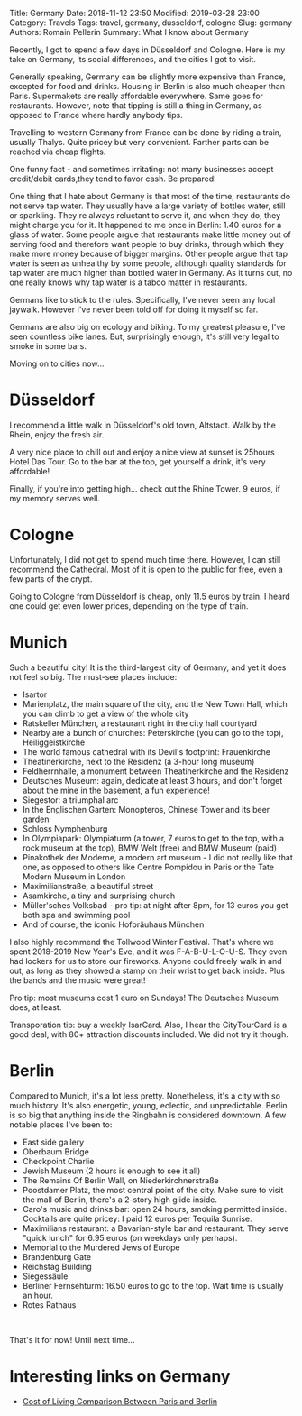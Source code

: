 Title: Germany
Date: 2018-11-12 23:50
Modified: 2019-03-28 23:00
Category: Travels
Tags: travel, germany, dusseldorf, cologne
Slug: germany
Authors: Romain Pellerin
Summary: What I know about Germany

Recently, I got to spend a few days in Düsseldorf and Cologne. Here is my take on Germany, its social differences, and the cities I got to visit.

Generally speaking, Germany can be slightly more expensive than France, excepted for food and drinks. Housing in Berlin is also much cheaper than Paris. Supermakets are really affordable everywhere. Same goes for restaurants. However, note that tipping is still a thing in Germany, as opposed to France where hardly anybody tips.

Travelling to western Germany from France can be done by riding a train, usually Thalys. Quite pricey but very convenient. Farther parts can be reached via cheap flights.

One funny fact - and sometimes irritating: not many businesses accept credit/debit cards,they tend to favor cash. Be prepared!

One thing that I hate about Germany is that most of the time, restaurants do not serve tap water. They usually have a large variety of bottles water, still or sparkling. They're always reluctant to serve it, and when they do, they might charge you for it. It happened to me once in Berlin: 1.40 euros for a  glass of water. Some people argue that restaurants make little money out of serving food and therefore want people to buy drinks, through which they make more money because of bigger margins. Other people argue that tap water is seen as unhealthy by some people, although quality standards for tap water are much higher than bottled water in Germany. As it turns out, no one really knows why tap water is a taboo matter in restaurants.

Germans like to stick to the rules. Specifically, I've never seen any local jaywalk. However I've never been told off for doing it myself so far.

Germans are also big on ecology and biking. To my greatest pleasure, I've seen countless bike lanes. But, surprisingly enough, it's still very legal to smoke in some bars.

Moving on to cities now...

# Düsseldorf

I recommend a little walk in Düsseldorf's old town, Altstadt. Walk by the Rhein, enjoy the fresh air.

A very nice place to chill out and enjoy a nice view at sunset is 25hours Hotel Das Tour. Go to the bar at the top, get yourself a drink, it's very affordable!

Finally, if you're into getting high... check out the Rhine Tower. 9 euros, if my memory serves well.

# Cologne

Unfortunately, I did not get to spend much time there. However, I can still recommend the Cathedral. Most of it is open to the public for free, even a few parts of the crypt.

Going to Cologne from Düsseldorf is cheap, only 11.5 euros by train. I heard one could get even lower prices, depending on the type of train.

# Munich

Such a beautiful city! It is the third-largest city of Germany, and yet it does not feel so big. The must-see places include:

- Isartor
- Marienplatz, the main square of the city, and the New Town Hall, which you can climb to get a view of the whole city
- Ratskeller München, a restaurant right in the city hall courtyard
- Nearby are a bunch of churches: Peterskirche (you can go to the top), Heiliggeistkirche
- The world famous cathedral with its Devil's footprint: Frauenkirche
- Theatinerkirche, next to the Residenz (a 3-hour long museum)
- Feldherrnhalle, a monument between Theatinerkirche and the Residenz
- Deutsches Museum: again, dedicate at least 3 hours, and don't forget about the mine in the basement, a fun experience!
- Siegestor: a triumphal arc
- In the Englischen Garten: Monopteros, Chinese Tower and its beer garden
- Schloss Nymphenburg
- In Olympiapark: Olympiaturm (a tower, 7 euros to get to the top, with a rock museum at the top), BMW Welt (free) and BMW Museum (paid)
- Pinakothek der Moderne, a modern art museum - I did not really like that one, as opposed to others like Centre Pompidou in Paris or the Tate Modern Museum in London
- Maximilianstraße, a beautiful street
- Asamkirche, a tiny and surprising church
- Müller'sches Volksbad - pro tip: at night after 8pm, for 13 euros you get both spa and swimming pool
- And of course, the iconic Hofbräuhaus München

I also highly recommend the Tollwood Winter Festival. That's where we spent 2018-2019 New Year's Eve, and it was F-A-B-U-L-O-U-S. They even had lockers for us to store our fireworks. Anyone could freely walk in and out, as long as they showed a stamp on their wrist to get back inside. Plus the bands and the music were great!

Pro tip: most museums cost 1 euro on Sundays! The Deutsches Museum does, at least.

Transporation tip: buy a weekly IsarCard. Also, I hear the CityTourCard is a good deal, with 80+ attraction discounts included. We did not try it though.

# Berlin

Compared to Munich, it's a lot less pretty. Nonetheless, it's a city with so much history. It's also energetic, young, eclectic, and unpredictable. Berlin is so big that anything inside the Ringbahn is considered downtown. A few notable places I've been to:

- East side gallery
- Oberbaum Bridge
- Checkpoint Charlie
- Jewish Museum (2 hours is enough to see it all)
- The Remains Of Berlin Wall, on Niederkirchnerstraße
- Poostdamer Platz, the most central point of the city. Make sure to visit the mall of Berlin, there's a 2-story high glide inside.
- Caro's music and drinks bar: open 24 hours, smoking permitted inside. Cocktails are quite pricey: I paid 12 euros per Tequila Sunrise.
- Maximilians restaurant: a Bavarian-style bar and restaurant. They serve "quick lunch" for 6.95 euros (on weekdays only perhaps).
- Memorial to the Murdered Jews of Europe
- Brandenburg Gate
- Reichstag Building
- Siegessäule
- Berliner Fernsehturm: 16.50 euros to go to the top. Wait time is usually an hour.
- Rotes Rathaus

<br />

That's it for now! Until next time...

# Interesting links on Germany

- [Cost of Living Comparison Between Paris and Berlin](https://www.numbeo.com/cost-of-living/compare_cities.jsp?country1=France&country2=Germany&city1=Paris&city2=Berlin)
